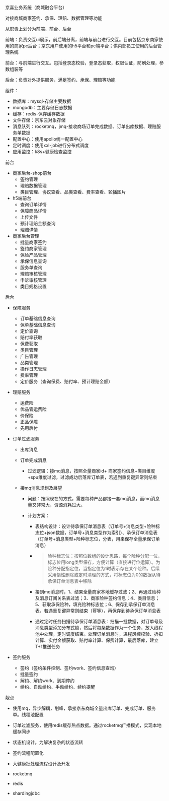 京喜业务系统（商城融合平台）

对接商城商家签约、承保、理赔、数据管理等功能

从职责上划分为前端、前台、后台

前端：负责交互ui展示，前后端分离，前端与前台进行交互。目前包括京东商家使用的商家pc后台；京东用户使用的h5平台和pc端平台；供内部员工使用的后台管理系统

前台：与前端进行交互。包括登录态校验，登录态获取，权限认证，防刷处理，参数组装等

后台：负责对外提供服务，满足签约、承保、理赔等功能



组件：

- 数据库：mysql-存储主要数据
- mongodb：主要存储日志数据
- 缓存：redis-保存缓存数据
- 文件存储：京东云对象存储
- 消息队列：rocketmq，jmq-接收商场订单完成数据、订单出库数据、理赔服务单数据
- 配置中心：使用apollo统一配置中心
- 定时调度：使用xxl-job进行分布式调度
- 应用监控：k8s+健康检查监控

 

前台

- 商家后台-shop前台
  - 签约管理
  - 理赔数据管理
  - 类目管理、协议查看、品类查看、费率查看、轮播图片
- h5端前台
  - 查询订单详情
  - 保障商品详情
  - 上传文件
  - 预计理赔金额查询
  - 理赔详情
- 商家后台管理
  - 批量商家签约
  - 签约商家管理
  - 保险产品管理
  - 承保信息查询
  - 服务单查询
  - 理赔审核管理
  - 申诉审核管理
  - 类目规格设置

后台

- 保障服务
  - 订单基础信息查询
  - 保单基础信息查询
  - 定价查询
  - 赔付率获取
  - 保费获取
  - 类目管理
  - 广告管理
  - 品类管理
  - 操作日志管理
  - 费率管理
  - 定价服务（查询保费、赔付率、预计理赔金额）
- 理赔服务
  - 运费险
  - 优品管运费险
  - 价保险
  - 正品保障
  - 先用后付
- 订单过滤服务
  - 出库消息

  - 订单完成消息

    - 过滤逻辑：接mq消息，按照全量商家id+ 商家签约信息+类目维度+spu维度过滤，过滤成功后落库订单表，若遇到重复键异常则结束

  - 接mq消息规划及展望

    - 问题：按照现在的方式，需要每种产品都接一套mq消息，而mq消息量又非常大，资源消耗过大。

    - 计划方案：

      - 表结构设计：设计待承保订单消息表（订单号+消息类型+险种标志位+json数据，订单号+消息类型作为索引）、承保订单消息表（订单号+消息类型+险种标志位，分表，用来保存全量承保订单消息）

      - > 险种标志位：按照位数组的设计思路，每个险种分配一位，标志位用long类型保存，方便计算（直接进行位运算）。为险种分配指定位，当指定位为1时表示存在某个险种。后续采用惰性删除或定时清理的方式，将标志位为0的数据从待承保订单消息表中移除

      - 接到mq消息时，1、结果全量商家本地缓存过滤；2、再通过险种及消息订阅关系表过滤；3、商家险种签约信息；4、类目信息；5、获取承保险种，填充险种标志位；6、保存到承保订单消息表，若遇重复键异常则结束（幂等），再保存到待承保订单消息表

      - 通过定时任务扫描待承保订单消息表：扫描一批数据，对订单号及消息类型添加分布式锁，然后将每条数据作为一个任务，放入线程池中处理，定时调度结束。处理订单消息时，进程风控校验、折扣计算、实付金额获取、赔付率计算、保费计算，最后落库，建立T+1推送任务

- 签约服务
  - 签约（签约条件控制、签约work、签约信息查询）
  - 批量签约
  - 解约、解约work、到期停约
  - 续约、自动续约、手动续约、续约提醒

靓点

- 使用mq，异步解耦，削峰，承接京东商城全量出库订单、完成订单、服务单。线程池配置
- 订单过滤服务，使用redis缓存热点数据。通过rocketmq广播模式，实现本地缓存同步
- 状态机设计。为解决复杂的状态流转
- 签约流程配置化
- 大健康批处理流程设计及开发



- rocketmq
- redis
- shardingjdbc

